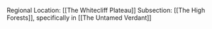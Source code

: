 Regional Location: [[The Whitecliff Plateau]]
Subsection: [[The High Forests]], specifically in [[The Untamed Verdant]]

